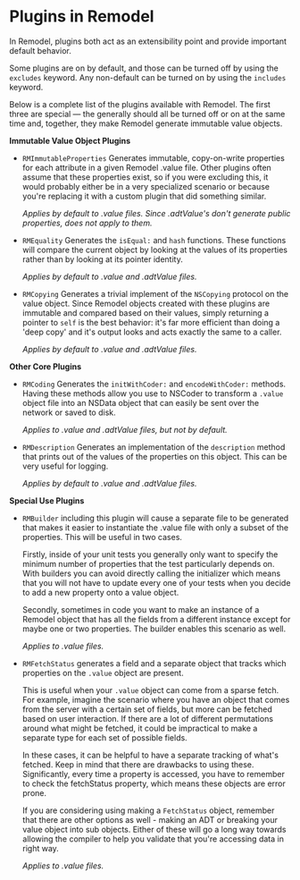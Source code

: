 # Plugins in Remodel

In Remodel, plugins both act as an extensibility point and provide important default behavior.

Some plugins are on by default, and those can be turned off by using the `excludes` keyword. Any non-default can be turned on by using the `includes` keyword.

Below is a complete list of the plugins available with Remodel. The first three are special — the generally should all be turned off or on at the same time and, together, they make Remodel generate immutable value objects.

**Immutable Value Object Plugins**

* `RMImmutableProperties` Generates immutable, copy-on-write properties for each attribute in a given Remodel .value file. Other plugins often assume that these properties exist, so if you were excluding this, it would probably either be in a very specialized scenario or because you're replacing it with a custom plugin that did something similar.

    *Applies by default to .value files. Since .adtValue's don't generate public properties, does not apply to them.*

* `RMEquality` Generates the `isEqual:` and `hash` functions. These functions will compare the current object by looking at the values of its properties rather than by looking at its pointer identity.

    *Applies by default to .value and .adtValue files.*

* `RMCopying` Generates a trivial implement of the `NSCopying` protocol on the value object. Since Remodel objects created with these plugins are immutable and compared based on their values, simply returning a pointer to `self` is the best behavior: it's far more efficient than doing a 'deep copy' and it's output looks and acts exactly the same to a caller.

    *Applies by default to .value and .adtValue files.*

**Other Core Plugins**

* `RMCoding` Generates the `initWithCoder:` and `encodeWithCoder:` methods. Having these methods allow you  use to NSCoder to transform a `.value` object file into an NSData object that can easily be sent over the network or saved to disk.

    *Applies to .value and .adtValue files, but not by default.*

* `RMDescription` Generates an implementation of the `description` method that prints out of the values of the properties on this object. This can be very useful for logging.

    *Applies by default to .value and .adtValue files.*

**Special Use Plugins**

* `RMBuilder` including this plugin will cause a separate file to be generated that makes it easier to instantiate the .value file with only a subset of the properties. This will be useful in two cases.

    Firstly, inside of your unit tests you generally only want to specify the minimum number of properties that the test particularly depends on. With builders you can avoid directly calling the initializer which means that you will not have to update every one of your tests when you decide to add a new property onto a value object.

    Secondly, sometimes in code you want to make an instance of a Remodel object that has all the fields from a different instance except for maybe one or two properties. The builder enables this scenario as well.

    *Applies to .value files.*

* `RMFetchStatus` generates a field and a separate object that tracks which properties on the `.value` object are present.

    This is useful when your `.value` object can come from a sparse fetch. For example, imagine the scenario where you have an object that comes from the server with a certain set of fields, but more can be fetched based on user interaction.  If there are a lot of different permutations around what might be fetched, it could be impractical to make a separate type for each set of possible fields.

    In these cases, it can be helpful to have a separate tracking of what's fetched. Keep in mind that there are drawbacks to using these. Significantly, every time a property is accessed, you have to remember to check the fetchStatus property, which means these objects are error prone.

    If you are considering using making a `FetchStatus` object, remember that there are other options as well - making an ADT or breaking your value object into sub objects. Either of these will go a long way towards allowing the compiler to help you validate that you're accessing data in right way.

    *Applies to .value files.*
